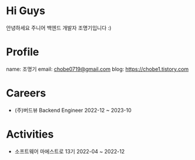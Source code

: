 <!--
**chobe111/chobe111** is a ✨ _special_ ✨ repository because its `README.md` (this file) appears on your GitHub profile.

Here are some ideas to get you started:

- 🔭 I’m currently working on ...
- 🌱 I’m currently learning ...
- 👯 I’m looking to collaborate on ...
- 🤔 I’m looking for help with ...
- 💬 Ask me about ...
- 📫 How to reach me: ...
- 😄 Pronouns: ...
- ⚡ Fun fact: ...
-->
# Hi Guys 
안녕하세요 주니어 백엔드 개발자 조명기입니다 :)

# Profile
name: 조명기
email: chobe0719@gmail.com
blog: https://chobe1.tistory.com

# Careers
- (주)버드뷰 Backend Engineer 2022-12 ~ 2023-10

# Activities
- 소프트웨어 마에스트로 13기 2022-04 ~ 2022-12

